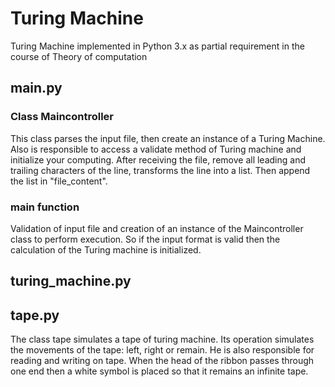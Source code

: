 # Turing Machine
Turing Machine implemented in Python 3.x as partial requirement in the course of Theory of computation
   
## main.py  
  
### Class Maincontroller 
This class parses the input file, then create an instance of a Turing Machine. Also is responsible to access a validate method of
Turing machine and initialize your computing. After receiving the file, remove all leading and trailing characters of the line, transforms the line into a list. Then append the list in "file_content". 

  
### main function
Validation of input file and creation of an instance of the Maincontroller class to perform execution.
So if the input format is valid then the calculation of the Turing machine is initialized.

## turing_machine.py 

## tape.py 
The class tape simulates a tape of turing machine. Its operation simulates the movements of the tape: left, right or remain. He is also responsible for reading and writing on tape. When the head of the ribbon passes through one end then a white symbol is placed so that it remains an infinite tape.
